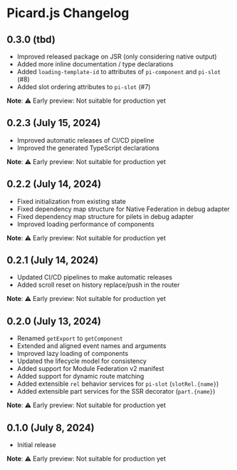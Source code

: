 # Picard.js Changelog

## 0.3.0 (tbd)

- Improved released package on JSR (only considering native output)
- Added more inline documentation / type declarations
- Added `loading-template-id` to attributes of `pi-component` and `pi-slot` (#8)
- Added slot ordering attributes to `pi-slot` (#7)

**Note**: ⚠️ Early preview: Not suitable for production yet

## 0.2.3 (July 15, 2024)

- Improved automatic releases of CI/CD pipeline
- Improved the generated TypeScript declarations

**Note**: ⚠️ Early preview: Not suitable for production yet

## 0.2.2 (July 14, 2024)

- Fixed initialization from existing state
- Fixed dependency map structure for Native Federation in debug adapter
- Fixed dependency map structure for pilets in debug adapter
- Improved loading performance of components

**Note**: ⚠️ Early preview: Not suitable for production yet

## 0.2.1 (July 14, 2024)

- Updated CI/CD pipelines to make automatic releases
- Added scroll reset on history replace/push in the router

**Note**: ⚠️ Early preview: Not suitable for production yet

## 0.2.0 (July 13, 2024)

- Renamed `getExport` to `getComponent`
- Extended and aligned event names and arguments
- Improved lazy loading of components
- Updated the lifecycle model for consistency
- Added support for Module Federation v2 manifest
- Added support for dynamic route matching
- Added extensible `rel` behavior services for `pi-slot` (`slotRel.{name}`)
- Added extensible part services for the SSR decorator (`part.{name}`)

**Note**: ⚠️ Early preview: Not suitable for production yet

## 0.1.0 (July 8, 2024)

- Initial release

**Note**: ⚠️ Early preview: Not suitable for production yet
